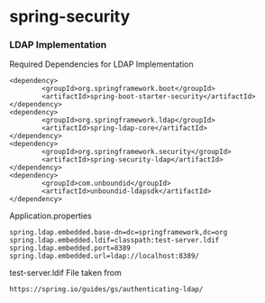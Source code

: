 # spring-security

### LDAP Implementation

Required Dependencies for LDAP Implementation
```
<dependency>
		<groupId>org.springframework.boot</groupId>
		<artifactId>spring-boot-starter-security</artifactId>
</dependency>
<dependency>
		<groupId>org.springframework.ldap</groupId>
		<artifactId>spring-ldap-core</artifactId>
</dependency>
<dependency>
		<groupId>org.springframework.security</groupId>
		<artifactId>spring-security-ldap</artifactId>
</dependency>
<dependency>
		<groupId>com.unboundid</groupId>
		<artifactId>unboundid-ldapsdk</artifactId>
</dependency>

```

Application.properties 

```
spring.ldap.embedded.base-dn=dc=springframework,dc=org 
spring.ldap.embedded.ldif=classpath:test-server.ldif 
spring.ldap.embedded.port=8389 
spring.ldap.embedded.url=ldap://localhost:8389/

```
test-server.ldif File taken from 
```
https://spring.io/guides/gs/authenticating-ldap/
```

